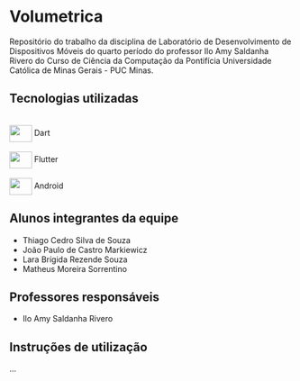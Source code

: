 # Volumetrica

Repositório do trabalho da disciplina de Laboratório de Desenvolvimento de Dispositivos Móveis do quarto período do professor Ilo Amy Saldanha Rivero do Curso de Ciência da Computação da Pontifícia Universidade Católica de Minas Gerais - PUC Minas.

## Tecnologias utilizadas

<div ><br>
          <img align="center" height="30" width="40" src="https://cdn.jsdelivr.net/gh/devicons/devicon@latest/icons/dart/dart-original.svg" /> Dart <br><br>
          <img align="center" height="30" width="40"  src="https://cdn.jsdelivr.net/gh/devicons/devicon@latest/icons/flutter/flutter-original.svg" /> Flutter <br><br>
          <img align="center" height="30" width="40"  src="https://cdn.jsdelivr.net/gh/devicons/devicon@latest/icons/android/android-original.svg" /> Android 
</div>       
 
## Alunos integrantes da equipe

* Thiago Cedro Silva de Souza
* João Paulo de Castro Markiewicz
* Lara Brígida Rezende Souza
* Matheus Moreira Sorrentino

## Professores responsáveis

* Ilo Amy Saldanha Rivero

## Instruções de utilização

...

